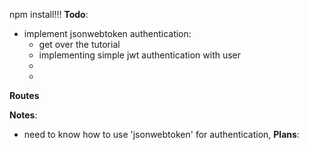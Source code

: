 npm install!!!
**Todo**:

- implement jsonwebtoken authentication:
   + get over the tutorial
   + implementing  simple jwt authentication with user
   +
   +
**Routes**

**Notes**:
- need to know how to use 'jsonwebtoken' for authentication, <!--  facebook, google -->
**Plans**:
